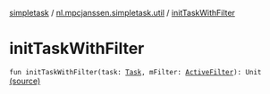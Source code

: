 [simpletask](../index.md) / [nl.mpcjanssen.simpletask.util](index.md) / [initTaskWithFilter](.)

# initTaskWithFilter

`fun initTaskWithFilter(task: `[`Task`](../nl.mpcjanssen.simpletask.task/-task/index.md)`, mFilter: `[`ActiveFilter`](../nl.mpcjanssen.simpletask/-active-filter/index.md)`): Unit` [(source)](https://github.com/mpcjanssen/simpletask-android/blob/master/src/main/java/nl/mpcjanssen/simpletask/util/Util.kt#L572)